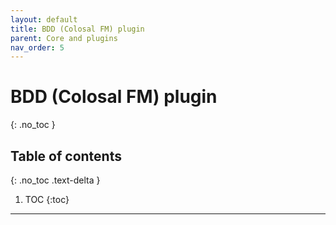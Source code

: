 ```yaml
---
layout: default
title: BDD (Colosal FM) plugin 
parent: Core and plugins
nav_order: 5
---
```


# BDD (Colosal FM) plugin 
{: .no_toc }

## Table of contents
{: .no_toc .text-delta }

1. TOC
{:toc}

---